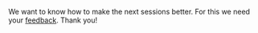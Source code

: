 We want to know how to make the next sessions better.
For this we need your [feedback](https://forms.gle/hrWo9iuNWg4NeZWt6).
Thank you!
